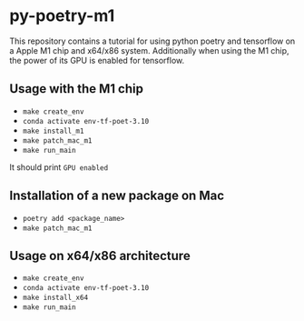 # py-poetry-m1

This repository contains a tutorial for using python poetry and tensorflow on a Apple M1 chip and x64/x86 system.
Additionally when using the M1 chip, the power of its GPU is enabled for tensorflow.

## Usage with the M1 chip

- `make create_env`
- `conda activate env-tf-poet-3.10`
- `make install_m1`
- `make patch_mac_m1`
- `make run_main`

It should print `GPU enabled`

## Installation of a new package on Mac

- `poetry add <package_name>`
- `make patch_mac_m1`

## Usage on x64/x86 architecture

- `make create_env`
- `conda activate env-tf-poet-3.10`
- `make install_x64`
- `make run_main`